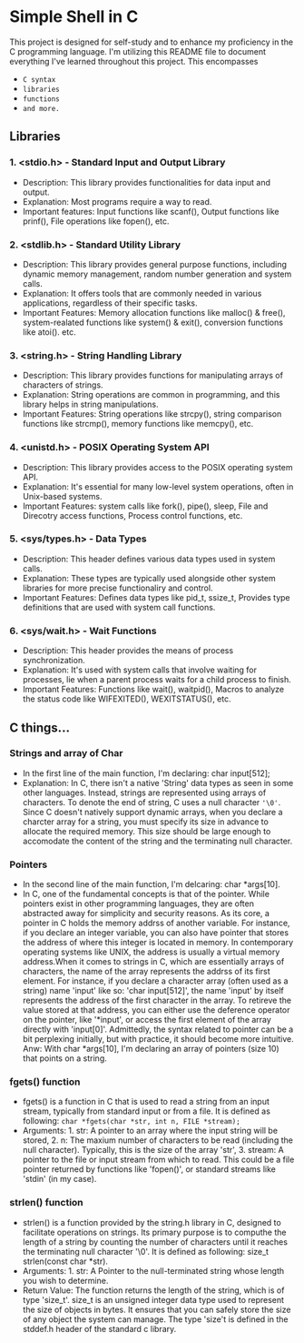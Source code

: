 # Simple Shell in C
This project is designed for self-study and to enhance my proficiency in the C programming language.
I'm utilizing this README file to document everything I've learned throughout this project.
This encompasses
- ``C syntax``
- ``libraries``
- ``functions``
- ``and more.``

## Libraries

### 1. <stdio.h> - Standard Input and Output Library

- Description: This library provides functionalities for data input and output.
- Explanation: Most programs require a way to read.
- Important features: Input functions like scanf(), Output functions like prinf(), File operations like fopen(), etc.

### 2. <stdlib.h> - Standard Utility Library

- Description: This library provides general purpose functions, including dynamic memory management, random number generation and system calls.
- Explanation: It offers tools that are commonly needed in various applications, regardless of their specific tasks.
- Important Features: Memory allocation functions like malloc() & free(), system-realated functions like system() & exit(), conversion functions like atoi(). etc.

### 3. <string.h> - String Handling Library

- Description: This library provides functions for manipulating arrays of characters of strings.
- Explanation: String operations are common in programming, and this library helps in string manipulations.
- Important Features: String operations like strcpy(), string comparison functions like strcmp(), memory functions like memcpy(), etc.

### 4. <unistd.h> - POSIX Operating System API

- Description: This library provides access to the POSIX operating system API.
- Explanation: It's essential for many low-level system operations, often in Unix-based systems.
- Important Features: system calls like fork(), pipe(), sleep, File and Direcotry access functions, Process control functions, etc.

### 5. <sys/types.h> - Data Types

- Description: This header defines various data types used in system calls.
- Explanation: These types are typically used alongside other system libraries for more precise functionaliry and control.
- Important Features: Defines data types like pid_t, ssize_t, Provides type definitions that are used with system call functions.

### 6. <sys/wait.h> - Wait Functions

- Description: This header provides the means of process synchronization.
- Explanation: It's used with system calls that involve waiting for processes, lie when a parent process waits for a child process to finish.
- Important Features: Functions like wait(), waitpid(), Macros to analyze the status code like WIFEXITED(), WEXITSTATUS(), etc.

## C things...

### Strings and array of Char
- In the first line of the main function, I'm declaring: char input[512];
- Explanation: In C, there isn't a native 'String' data types as seen in some other languages. Instead, strings are represented using arrays of characters. To denote the end of string, C uses a null character ``'\0'``. Since C doesn't natively support dynamic arrays, when you declare a charcter array for a string, you must specify its size in advance to allocate the required memory. This size should be large enough to accomodate the content of the string and the terminating null character.

### Pointers
- In the second line of the main function, I'm delcaring: char *args[10].
- In C, one of the fundamental concepts is that of the pointer. While pointers exist in other programming languages, they are often abstracted away for simplicity and security reasons. As its core, a pointer in C holds the memory addrss of another variable. For instance, if you declare an integer variable, you can also have pointer that stores the address of where this integer is located in memory. In contemporary operating systems like UNIX, the address is usually a virtual memory address.When it comes to strings in C, which are essentially arrays of characters, the name of the array represents the addrss of its first element. For instance, if you declare a character array (often used as a string) name 'input' like so: 'char input[512]', the name 'input' by itself represents the address of the first character in the array. To retireve the value stored at that address, you can either use the deference operator on the pointer, like '*input', or access the first element of the array directly with 'input[0]'. Admittedly, the syntax related to pointer can be a bit perplexing initially, but with practice, it should become more intuitive. Anw: With char *args[10], I'm declaring an array of pointers (size 10) that points on a string.

### fgets() function

- fgets() is a function in C that is used to read a string from an input stream, typically from standard input or from a file. It is defined as following: ``char *fgets(char *str, int n, FILE *stream);``
- Arguments: 1. str: A pointer to an array where the input string will be stored, 2. n: The maxium number of characters to be read (including the null character). Typically, this is the size of the array 'str', 3. stream: A pointer to the file or input stream from which to read. This could be a file pointer returned by functions like 'fopen()', or standard streams like 'stdin' (in my case).

### strlen() function

- strlen() is a function provided by the string.h library in C, designed to facilitate operations on strings. Its primary purpose is to computhe the length of a string by counting the number of characters until it reaches the terminating null character '\0'. It is defined as following: size_t strlen(const char *str).
- Arguments: 1. str: A Pointer to the null-terminated string whose length you wish to determine.
- Return Value: The function returns the length of the string, which is of type 'size_t'. size_t is an unsigned integer data type used to represent the size of objects in bytes. It ensures that you can safely store the size of any object the system can manage. The type 'size't is defined in the stddef.h header of the standard c library.


